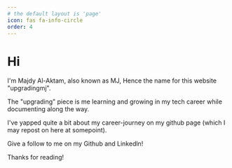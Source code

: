 ```yaml
---
# the default layout is 'page'
icon: fas fa-info-circle
order: 4
---
```


# Hi

I'm Majdy Al-Aktam, also known as MJ, Hence the name for this website "upgradingmj". 

The "upgrading" piece is me learning and growing in my tech career while documenting along the way. 

I've yapped quite a bit about my career-journey on my github page (which I may repost on here at somepoint).

Give a follow to me on my Github and Linkedln!

Thanks for reading!
